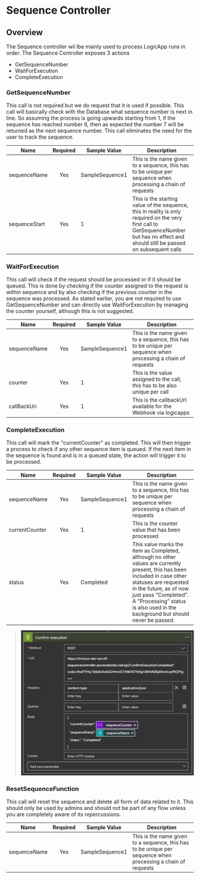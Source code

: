 # Sequence Controller

## Overview

The Sequence controller wil lbe mainly used to process LogicApp runs in order. The Sequence Controller exposes 3 actions

- GetSequenceNumber
- WaitForExecution
- CompleteExecution

### GetSequenceNumber

This call is not required but we do request that it is used if possible. This call will basically check with the Database what sequence number is next in line. So assuming the process is going upwards starting from 1, if the sequence has reached number 6, then as expected the number 7 will be returned as the next sequence number. This call eliminates the need for the user to track the sequence.

|Name|Required|Sample Value|Description|
| --- | :---: | --- | --- |
|sequenceName|Yes|SampleSequence1|This is the name given to a sequence, this has to be unique per sequence when processing a chain of requests|
|sequenceStart|Yes|1|This is the starting value of the sequence, this in reality is only required on the very first call to GetSequenceNumber but has no effect and should still be passed on subsequent calls|

### WaitForExecution

This call will check if the request should be processed or if it should be queued. This is done by checking if the counter assigned to the request is within sequence and by also checking if the previous counter in the sequence was processed. As stated earlier, you are not required to use GetSequenceNumber and can directly use WaitForExecution by managing the counter yourself, although this is not suggested.

|Name|Required|Sample Value|Description|
| --- | :---: | --- | --- |
|sequenceName|Yes|SampleSequence1|This is the name given to a sequence, this has to be unique per sequence when processing a chain of requests|
|counter|Yes|1|This is the value assigned to the call, this has to be also unique per call|
|callBackUri|Yes|1|This is the callbackUrl available for the Webhook via logicapps|

### CompleteExecution

This call will mark the "currentCounter" as completed. This will then trigger a process to check if any other sequence item is queued. If the next item in the sequence is found and is in a queued state, the action will trigger it to be processed. 

|Name|Required|Sample Value|Description|
| --- | :---: | --- | --- |
|sequenceName|Yes|SampleSequence1|This is the name given to a sequence, this has to be unique per sequence when processing a chain of requests|
|currentCounter|Yes|1|This is the counter value that has been processed|
|status|Yes|Completed|This value marks the item as Completed, although no other values are currently present, this has been included in case other statuses are requested in the future, as of now just pass "Completed". A "Processing" status is also used in the background but should never be passed.|

> ![sequencecontroller-complete-execution](../../images/seqcont-compexec.jpg)

### ResetSequenceFunction

This call will reset the sequence and delete all form of data related to it. This should only be used by admins and should not be part of any flow unless you are completely aware of its repercussions.

|Name|Required|Sample Value|Description|
| --- | :---: | --- | --- |
|sequenceName|Yes|SampleSequence1|This is the name given to a sequence, this has to be unique per sequence when processing a chain of requests|
